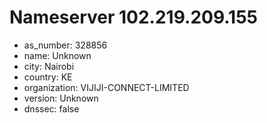 # Nameserver 102.219.209.155

* as_number: 328856
* name: Unknown
* city: Nairobi
* country: KE
* organization: VIJIJI-CONNECT-LIMITED
* version: Unknown
* dnssec: false

